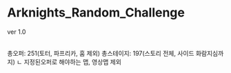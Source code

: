 # Arknights_Random_Challenge

ver 1.0<br><br>

총오퍼: 251(토터, 파프리카, 훔 제외)
총스테이지: 197(스토리 전체, 사이드 화람지심까지)
  ㄴ 지정된오퍼로 해야하는 맵, 영상맵 제외
